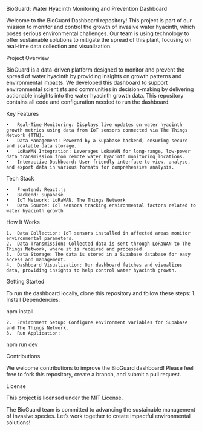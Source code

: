 BioGuard: Water Hyacinth Monitoring and Prevention Dashboard

Welcome to the BioGuard Dashboard repository! This project is part of our mission to monitor and control the growth of invasive water hyacinth, which poses serious environmental challenges. Our team is using technology to offer sustainable solutions to mitigate the spread of this plant, focusing on real-time data collection and visualization.

Project Overview

BioGuard is a data-driven platform designed to monitor and prevent the spread of water hyacinth by providing insights on growth patterns and environmental impacts. We developed this dashboard to support environmental scientists and communities in decision-making by delivering actionable insights into the water hyacinth growth data. This repository contains all code and configuration needed to run the dashboard.

Key Features

	•	Real-Time Monitoring: Displays live updates on water hyacinth growth metrics using data from IoT sensors connected via The Things Network (TTN).
	•	Data Management: Powered by a Supabase backend, ensuring secure and scalable data storage.
	•	LoRaWAN Integration: Leverages LoRaWAN for long-range, low-power data transmission from remote water hyacinth monitoring locations.
	•	Interactive Dashboard: User-friendly interface to view, analyze, and export data in various formats for comprehensive analysis.

Tech Stack

	•	Frontend: React.js
	•	Backend: Supabase
	•	IoT Network: LoRaWAN, The Things Network
	•	Data Source: IoT sensors tracking environmental factors related to water hyacinth growth

How It Works

	1.	Data Collection: IoT sensors installed in affected areas monitor environmental parameters.
	2.	Data Transmission: Collected data is sent through LoRaWAN to The Things Network, where it is received and processed.
	3.	Data Storage: The data is stored in a Supabase database for easy access and management.
	4.	Dashboard Visualization: Our dashboard fetches and visualizes data, providing insights to help control water hyacinth growth.

Getting Started

To run the dashboard locally, clone this repository and follow these steps:
	1.	Install Dependencies:

npm install


	2.	Environment Setup: Configure environment variables for Supabase and The Things Network.
	3.	Run Application:

npm run dev



Contributions

We welcome contributions to improve the BioGuard dashboard! Please feel free to fork this repository, create a branch, and submit a pull request.

License

This project is licensed under the MIT License.

The BioGuard team is committed to advancing the sustainable management of invasive species. Let’s work together to create impactful environmental solutions!